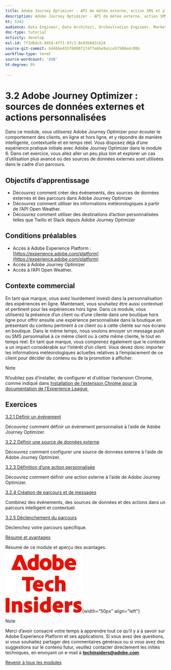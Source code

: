 ```yaml
---
title: Adobe Journey Optimizer - API de météo externe, action SMS et plus
description: Adobe Journey Optimizer - API de météo externe, action SMS et plus
kt: 5342
audience: Data Engineer, Data Architect, Orchestration Engineer, Marketer
doc-type: tutorial
activity: develop
exl-id: 7f3d6dcb-845d-4ff1-97c3-8e93b8d2c624
source-git-commit: bd46be455f88007174f7e6be9a1ce5f508edc09b
workflow-type: tm+mt
source-wordcount: '438'
ht-degree: 0%

---
```


# 3.2 Adobe Journey Optimizer : sources de données externes et actions personnalisées

Dans ce module, vous utiliserez Adobe Journey Optimizer pour écouter le comportement des clients, en ligne et hors ligne, et y répondre de manière intelligente, contextuelle et en temps réel. Vous disposez déjà d’une expérience pratique initiale avec Adobe Journey Optimizer dans le module 6. Dans cet exercice, vous allez aller un peu plus loin et explorer un cas d’utilisation plus avancé où des sources de données externes sont utilisées dans le cadre d’un parcours.

## Objectifs d’apprentissage

- Découvrez comment créer des événements, des sources de données externes et des parcours dans Adobe Journey Optimizer
- Découvrez comment utiliser les informations météorologiques à partir de l’API Open Weather.
- Découvrez comment utiliser des destinations d’action personnalisées telles que Twilio et Slack depuis Adobe Journey Optimizer

## Conditions préalables

- Accès à Adobe Experience Platform : [https://experience.adobe.com/platform](https://experience.adobe.com/platform)
- Accès à Adobe Journey Optimizer
- Accès à l’API Open Weather.

## Contexte commercial

En tant que marque, vous avez lourdement investi dans la personnalisation des expériences en ligne. Maintenant, vous souhaitez être aussi contextuel et pertinent pour les expériences hors ligne.
Dans ce module, vous utiliserez la présence d’un client ou d’une cliente dans une boutique hors ligne pour offrir ensuite une expérience personnalisée dans la boutique en présentant du contenu pertinent à ce client ou à cette cliente sur nos écrans en boutique. Dans le même temps, nous voulons envoyer un message push ou SMS personnalisé à ce même client ou à cette même cliente, le tout en temps réel.
En tant que marque, vous comprenez également que le contexte a un impact considérable sur l’intérêt d’un client. Vous devez donc importer les informations météorologiques actuelles relatives à l’emplacement de ce client pour décider du contenu ou de la promotion à afficher.

>[!NOTE]
>
>N’oubliez pas d’installer, de configurer et d’utiliser l’extension Chrome, comme indiqué dans [Installation de l’extension Chrome pour la documentation de l’Experience League &#x200B;](../../gettingstarted/gettingstarted/ex1.md)

## Exercices

[3.2.1 Définir un événement](./ex1.md)

Découvrez comment définir un événement personnalisé à l’aide de Adobe Journey Optimizer.

[3.2.2 Définir une source de données externe](./ex2.md)

Découvrez comment configurer une source de données externe à l’aide de Adobe Journey Optimizer.

[3.2.3 Définition d’une action personnalisée](./ex3.md)

Découvrez comment définir une action externe à l’aide de Adobe Journey Optimizer.

[3.2.4 Création de parcours et de messages](./ex4.md)

Combinez des événements, des sources de données et des actions dans un parcours intelligent et contextuel.

[3.2.5 Déclenchement du parcours](./ex5.md)

Déclenchez votre parcours spécifique.

[Résumé et avantages](./summary.md)

Résumé de ce module et aperçu des avantages.

![Insiders de la technologie &#x200B;](./../../../assets/images/techinsiders.png){width="50px" align="left"}

>[!NOTE]
>
>Merci d’avoir consacré votre temps à apprendre tout ce qu’il y a à savoir sur Adobe Experience Platform et ses applications. Si vous avez des questions, si vous souhaitez partager des commentaires généraux ou si vous avez des suggestions sur le contenu futur, veuillez contacter directement les initiés techniques, en envoyant un e-mail à **techinsiders@adobe.com**.

[Revenir à tous les modules](../../../overview.md)
